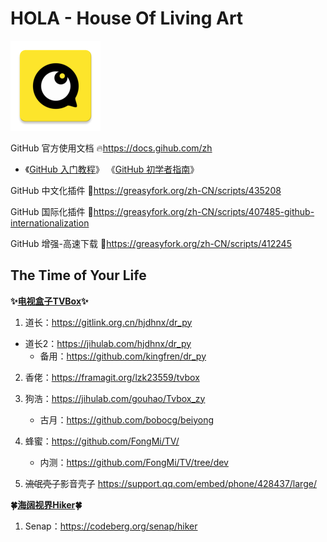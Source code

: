 # HOLA - House Of Living Art
![](icon.png)

GitHub 官方使用文档 🔥https://docs.gihub.com/zh
* 《[GitHub 入门教程](https://github.com/CatOneTwo/GitHub-Tutorial)》 《[GitHub 初学者指南](https://www.githubs.cn/post/what-is-github)》

GitHub 中文化插件 🔰https://greasyfork.org/zh-CN/scripts/435208

GitHub 国际化插件 🔰https://greasyfork.org/zh-CN/scripts/407485-github-internationalization

GitHub 增强-高速下载 🔰https://greasyfork.org/zh-CN/scripts/412245

## The Time of Your Life

**✨[电视盒子TVBox](https://github.com/pvqogw/TVBoxOSC/)✨**

1. 道长：https://gitlink.org.cn/hjdhnx/dr_py
* 道长2：https://jihulab.com/hjdhnx/dr_py
  * 备用：https://github.com/kingfren/dr_py

2. 香佬：https://framagit.org/lzk23559/tvbox

3. 狗浩：https://jihulab.com/gouhao/Tvbox_zy
   * 古月：https://github.com/bobocg/beiyong

4. 蜂蜜：https://github.com/FongMi/TV/
   * 内测：https://github.com/FongMi/TV/tree/dev

5. ~~流氓壳子~~影音壳子
https://support.qq.com/embed/phone/428437/large/

**🍀[海阔视界Hiker](https://haikuoshijie.cn/archives/fang-yuan-ying-shi-chang-jian-wen-ti)🍀**

1. Senap：https://codeberg.org/senap/hiker
